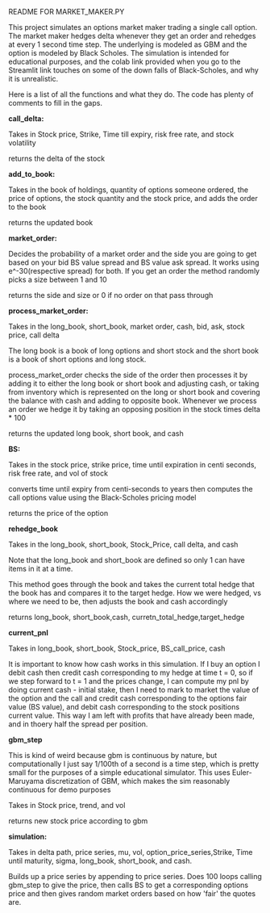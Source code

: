 README FOR MARKET\_MAKER.PY





This project simulates an options market maker trading a single call option. The market maker hedges delta whenever they get an order and rehedges at every 1 second time step. The underlying is modeled as GBM and the option is modeled by Black Scholes. The simulation is intended for educational purposes, and the colab link provided when you go to the Streamlit link touches on some of the down falls of Black-Scholes, and why it is unrealistic. 



Here is a list of all the functions and what they do. The code has plenty of comments to fill in the gaps. 



**call\_delta:** 

Takes in Stock price, Strike, Time till expiry, risk free rate, and stock volatility

returns the delta of the stock 



**add\_to\_book:** 

Takes in the book of holdings, quantity of options someone ordered, the price of options, the stock quantity and the stock price, and adds the order to the book 

returns the updated book



**market\_order:**

Decides the probability of a market order and the side you are going to get based on your bid BS value spread and BS value ask spread. It works using e^-30(respective spread) for both. If you get an order the method randomly picks a size between 1 and 10

returns the side and size or 0 if no order on that pass through



**process\_market\_order:**

Takes in the long\_book, short\_book, market order, cash, bid, ask, stock price, call delta



The long book is a book of long options and short stock and the short book is a book of short options and long stock. 



process\_market\_order checks the side of the order then processes it by adding it to either the long book or short book and adjusting cash, or taking from inventory which is represented on the long or short book and covering the balance with cash and adding to opposite book. Whenever we process an order we hedge it by taking an opposing position in the stock times delta \* 100



returns the updated long book, short book, and cash



**BS:** 

Takes in the stock price, strike price, time until expiration in centi seconds, risk free rate, and vol of stock



converts time until expiry from centi-seconds to years then computes the call options value using the Black-Scholes pricing model 



returns the price of the option



**rehedge\_book**

Takes in the long\_book, short\_book, Stock\_Price, call delta, and cash



Note that the long\_book and short\_book are defined so only 1 can have items in it at a time. 



This method goes through the book and takes the current total hedge that the book has and compares it to the target hedge. How we were hedged, vs where we need to be, then adjusts the book and cash accordingly



returns long\_book, short\_book,cash, curretn\_total\_hedge,target\_hedge



**current\_pnl**

Takes in long\_book, short\_book, Stock\_price, BS\_call\_price, cash



It is important to know how cash works in this simulation. If I buy an option I debit cash then credit cash corresponding to my hedge at time t = 0, so if we step forward to t = 1 and the prices change, I can compute my pnl by doing current cash - initial stake, then I need to mark to market the value of the option and the call and credit cash corresponding to the options fair value (BS value), and debit cash corresponding to the stock positions current value. This way I am left with profits that have already been made, and in thoery half the spread per position.





**gbm\_step**



This is kind of weird because gbm is continuous by nature, but computationally I just say 1/100th of a second is a time step, which is pretty small for the purposes of a simple educational simulator. This uses Euler-Maruyama discretization of GBM, which makes the sim reasonably continuous for demo purposes



Takes in Stock price, trend, and vol

returns new stock price according to gbm



**simulation:** 

Takes in delta path, price series, mu, vol, option\_price\_series,Strike, Time until maturity, sigma, long\_book, short\_book, and cash. 



Builds up a price series by appending to price series. Does 100 loops calling gbm\_step to give the price, then calls BS to get a corresponding options price and then gives random market orders based on how 'fair' the quotes are.  

